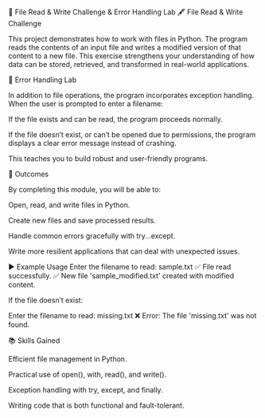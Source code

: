 📂 File Read & Write Challenge & Error Handling Lab
🖋️ File Read & Write Challenge

This project demonstrates how to work with files in Python. The program reads the contents of an input file and writes a modified version of that content to a new file. This exercise strengthens your understanding of how data can be stored, retrieved, and transformed in real-world applications.

🧪 Error Handling Lab

In addition to file operations, the program incorporates exception handling. When the user is prompted to enter a filename:

If the file exists and can be read, the program proceeds normally.

If the file doesn’t exist, or can’t be opened due to permissions, the program displays a clear error message instead of crashing.

This teaches you to build robust and user-friendly programs.

🎉 Outcomes

By completing this module, you will be able to:

Open, read, and write files in Python.

Create new files and save processed results.

Handle common errors gracefully with try...except.

Write more resilient applications that can deal with unexpected issues.

▶️ Example Usage
Enter the filename to read: sample.txt
✅ File read successfully.
✅ New file 'sample_modified.txt' created with modified content.


If the file doesn’t exist:

Enter the filename to read: missing.txt
❌ Error: The file 'missing.txt' was not found.

📚 Skills Gained

Efficient file management in Python.

Practical use of open(), with, read(), and write().

Exception handling with try, except, and finally.

Writing code that is both functional and fault-tolerant.
